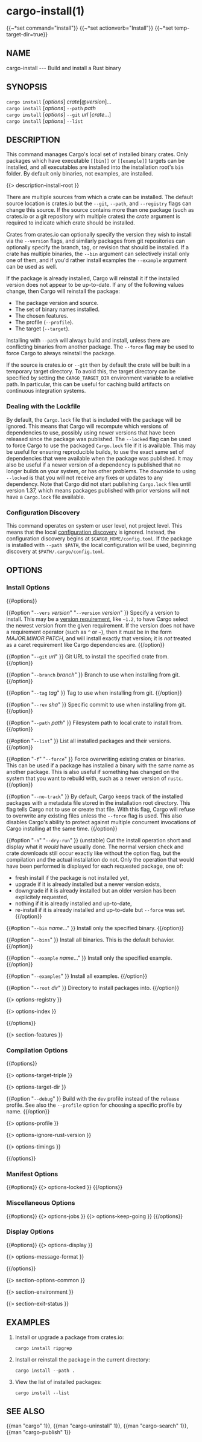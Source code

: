 # cargo-install(1)
{{~*set command="install"}}
{{~*set actionverb="Install"}}
{{~*set temp-target-dir=true}}

## NAME

cargo-install --- Build and install a Rust binary

## SYNOPSIS

`cargo install` [_options_] _crate_[@_version_]...\
`cargo install` [_options_] `--path` _path_\
`cargo install` [_options_] `--git` _url_ [_crate_...]\
`cargo install` [_options_] `--list`

## DESCRIPTION

This command manages Cargo's local set of installed binary crates. Only
packages which have executable `[[bin]]` or `[[example]]` targets can be
installed, and all executables are installed into the installation root's
`bin` folder. By default only binaries, not examples, are installed.

{{> description-install-root }}

There are multiple sources from which a crate can be installed. The default
source location is crates.io but the `--git`, `--path`, and `--registry` flags
can change this source. If the source contains more than one package (such as
crates.io or a git repository with multiple crates) the _crate_ argument is
required to indicate which crate should be installed.

Crates from crates.io can optionally specify the version they wish to install
via the `--version` flags, and similarly packages from git repositories can
optionally specify the branch, tag, or revision that should be installed. If a
crate has multiple binaries, the `--bin` argument can selectively install only
one of them, and if you'd rather install examples the `--example` argument can
be used as well.

If the package is already installed, Cargo will reinstall it if the installed
version does not appear to be up-to-date. If any of the following values
change, then Cargo will reinstall the package:

- The package version and source.
- The set of binary names installed.
- The chosen features.
- The profile (`--profile`).
- The target (`--target`).

Installing with `--path` will always build and install, unless there are
conflicting binaries from another package. The `--force` flag may be used to
force Cargo to always reinstall the package.

If the source is crates.io or `--git` then by default the crate will be built
in a temporary target directory. To avoid this, the target directory can be
specified by setting the `CARGO_TARGET_DIR` environment variable to a relative
path. In particular, this can be useful for caching build artifacts on
continuous integration systems.

### Dealing with the Lockfile

By default, the `Cargo.lock` file that is included with the package will be
ignored. This means that Cargo will recompute which versions of dependencies
to use, possibly using newer versions that have been released since the
package was published. The `--locked` flag can be used to force Cargo to use
the packaged `Cargo.lock` file if it is available. This may be useful for
ensuring reproducible builds, to use the exact same set of dependencies that
were available when the package was published. It may also be useful if a
newer version of a dependency is published that no longer builds on your
system, or has other problems. The downside to using `--locked` is that you
will not receive any fixes or updates to any dependency. Note that Cargo did
not start publishing `Cargo.lock` files until version 1.37, which means
packages published with prior versions will not have a `Cargo.lock` file
available.

### Configuration Discovery

This command operates on system or user level, not project level.
This means that the local [configuration discovery] is ignored.
Instead, the configuration discovery begins at `$CARGO_HOME/config.toml`. 
If the package is installed with `--path $PATH`, the local configuration 
will be used, beginning discovery at `$PATH/.cargo/config.toml`.

[configuration discovery]: ../reference/config.html#hierarchical-structure

## OPTIONS

### Install Options

{{#options}}

{{#option "`--vers` _version_" "`--version` _version_" }}
Specify a version to install. This may be a [version
requirement](../reference/specifying-dependencies.html), like `~1.2`, to have Cargo
select the newest version from the given requirement. If the version does not
have a requirement operator (such as `^` or `~`), then it must be in the form
_MAJOR.MINOR.PATCH_, and will install exactly that version; it is *not*
treated as a caret requirement like Cargo dependencies are.
{{/option}}

{{#option "`--git` _url_" }}
Git URL to install the specified crate from.
{{/option}}

{{#option "`--branch` _branch_" }}
Branch to use when installing from git.
{{/option}}

{{#option "`--tag` _tag_" }}
Tag to use when installing from git.
{{/option}}

{{#option "`--rev` _sha_" }}
Specific commit to use when installing from git.
{{/option}}

{{#option "`--path` _path_" }}
Filesystem path to local crate to install from.
{{/option}}

{{#option "`--list`" }}
List all installed packages and their versions.
{{/option}}

{{#option "`-f`" "`--force`" }}
Force overwriting existing crates or binaries. This can be used if a package
has installed a binary with the same name as another package. This is also
useful if something has changed on the system that you want to rebuild with,
such as a newer version of `rustc`.
{{/option}}

{{#option "`--no-track`" }}
By default, Cargo keeps track of the installed packages with a metadata file
stored in the installation root directory. This flag tells Cargo not to use or
create that file. With this flag, Cargo will refuse to overwrite any existing
files unless the `--force` flag is used. This also disables Cargo's ability to
protect against multiple concurrent invocations of Cargo installing at the
same time.
{{/option}}

{{#option "`-n`" "`--dry-run`" }}
(unstable) Cut the install operation short and display what it *would* have
usually done. The normal version check and crate downloads still occur exactly
like without the option flag, but the compilation and the actual installation
do not. Only the operation that would have been performed is displayed for each
requested package, one of:
 * fresh install if the package is not installed yet,
 * upgrade if it is already installed but a newer version exists,
 * downgrade if it is already installed but an older version has been
   explicitely requested,
 * nothing if it is already installed and up-to-date,
 * re-install if it is already installed and up-to-date but `--force` was set.
{{/option}}

{{#option "`--bin` _name_..." }}
Install only the specified binary.
{{/option}}

{{#option "`--bins`" }}
Install all binaries. This is the default behavior.
{{/option}}

{{#option "`--example` _name_..." }}
Install only the specified example.
{{/option}}

{{#option "`--examples`" }}
Install all examples.
{{/option}}

{{#option "`--root` _dir_" }}
Directory to install packages into.
{{/option}}

{{> options-registry }}

{{> options-index }}

{{/options}}

{{> section-features }}

### Compilation Options

{{#options}}

{{> options-target-triple }}

{{> options-target-dir }}

{{#option "`--debug`" }}
Build with the `dev` profile instead of the `release` profile.
See also the `--profile` option for choosing a specific profile by name.
{{/option}}

{{> options-profile }}

{{> options-ignore-rust-version }}

{{> options-timings }}

{{/options}}

### Manifest Options

{{#options}}
{{> options-locked }}
{{/options}}

### Miscellaneous Options

{{#options}}
{{> options-jobs }}
{{> options-keep-going }}
{{/options}}

### Display Options

{{#options}}
{{> options-display }}

{{> options-message-format }}

{{/options}}

{{> section-options-common }}

{{> section-environment }}

{{> section-exit-status }}

## EXAMPLES

1. Install or upgrade a package from crates.io:

       cargo install ripgrep

2. Install or reinstall the package in the current directory:

       cargo install --path .

3. View the list of installed packages:

       cargo install --list

## SEE ALSO
{{man "cargo" 1}}, {{man "cargo-uninstall" 1}}, {{man "cargo-search" 1}}, {{man "cargo-publish" 1}}
